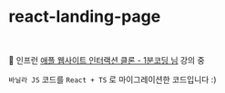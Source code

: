 # react-landing-page

<br/>

🌱 인프런 [애플 웹사이트 인터랙션 클론 - 1분코딩 님](https://www.inflearn.com/course/%EC%95%A0%ED%94%8C-%EC%9B%B9%EC%82%AC%EC%9D%B4%ED%8A%B8-%EC%9D%B8%ED%84%B0%EB%9E%99%EC%85%98-%ED%81%B4%EB%A1%A0) 강의 중 

`바닐라 JS` 코드를 `React + TS` 로 마이그레이션한 코드입니다 :)
